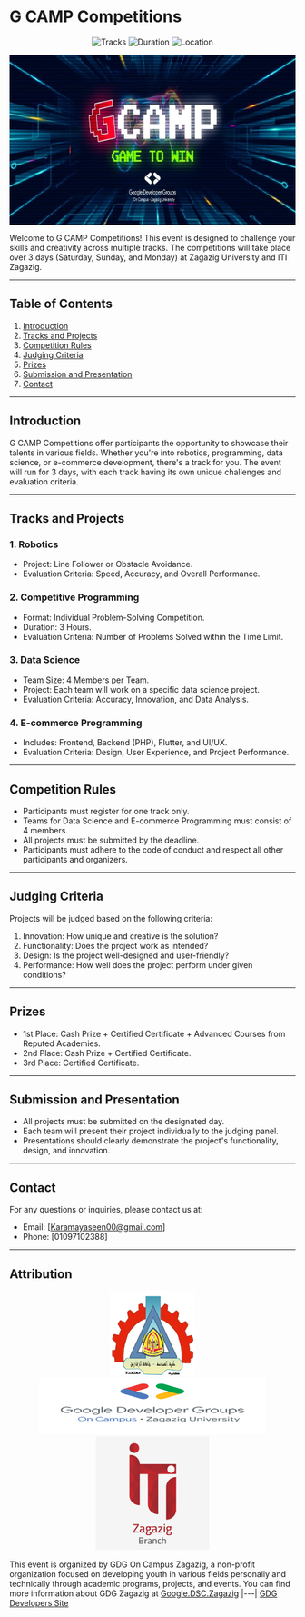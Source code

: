 # G CAMP Competitions

<p align="center">
  <a style="text-decoration:none" >
    <img src="https://img.shields.io/badge/Tracks-7-blue" alt="Tracks" />
  </a>
  <a style="text-decoration:none" >
    <img src="https://img.shields.io/badge/Duration-3%20Days-green" alt="Duration" />
  </a>
  <a style="text-decoration:none" >
    <img src="https://img.shields.io/badge/Location-Zagazig%20University%20%26%20ITI-orange" alt="Location" />
  </a>
</p>

<p align="center">
    <img src=100x150.jpg
      alt="G CAMP Competitions" 
        width="1000" 
        height="300" 
        style="display: block; margin: 0 auto" 
     >
</p>

Welcome to G CAMP Competitions! This event is designed to challenge your skills and creativity across multiple tracks. The competitions will take place over 3 days (Saturday, Sunday, and Monday) at Zagazig University and ITI Zagazig.

---

## Table of Contents
1. [Introduction](#introduction)
2. [Tracks and Projects](#tracks-and-projects)
3. [Competition Rules](#competition-rules)
4. [Judging Criteria](#judging-criteria)
5. [Prizes](#prizes)
6. [Submission and Presentation](#submission-and-presentation)
7. [Contact](#contact)

---

## Introduction
G CAMP Competitions offer participants the opportunity to showcase their talents in various fields. Whether you're into robotics, programming, data science, or e-commerce development, there's a track for you. The event will run for 3 days, with each track having its own unique challenges and evaluation criteria.

---

## Tracks and Projects
### 1. Robotics
- Project: Line Follower or Obstacle Avoidance.
- Evaluation Criteria: Speed, Accuracy, and Overall Performance.

### 2. Competitive Programming
- Format: Individual Problem-Solving Competition.
- Duration: 3 Hours.
- Evaluation Criteria: Number of Problems Solved within the Time Limit.

### 3. Data Science
- Team Size: 4 Members per Team.
- Project: Each team will work on a specific data science project.
- Evaluation Criteria: Accuracy, Innovation, and Data Analysis.

### 4. E-commerce Programming
- Includes: Frontend, Backend (PHP), Flutter, and UI/UX.
- Evaluation Criteria: Design, User Experience, and Project Performance.

---

## Competition Rules
- Participants must register for one track only.
- Teams for Data Science and E-commerce Programming must consist of 4 members.
- All projects must be submitted by the deadline.
- Participants must adhere to the code of conduct and respect all other participants and organizers.

---

## Judging Criteria
Projects will be judged based on the following criteria:
1. Innovation: How unique and creative is the solution?
2. Functionality: Does the project work as intended?
3. Design: Is the project well-designed and user-friendly?
4. Performance: How well does the project perform under given conditions?

---

## Prizes
- 1st Place: Cash Prize + Certified Certificate + Advanced Courses from Reputed Academies.
- 2nd Place: Cash Prize + Certified Certificate.
- 3rd Place: Certified Certificate.

---

## Submission and Presentation
- All projects must be submitted on the designated day.
- Each team will present their project individually to the judging panel.
- Presentations should clearly demonstrate the project's functionality, design, and innovation.

---

## Contact
For any questions or inquiries, please contact us at:
- Email: [Karamayaseen00@gmail.com]
- Phone: [01097102388]
---

## Attribution
<p align="center">
 <img src= "unnamed.jpg" alt="Faculty of Engineering Zagazig universty" width="150" height="150">

 <img src= "GDG On Campus  Gray.png" alt="GDG On Campus Logo" width="400" height="100">

 <img src= "download.png" alt="ITI Logo" width="200" height="200">
</p>


This event is organized by GDG On Campus Zagazig, a non-profit organization focused on developing youth in various fields personally and technically through academic programs, projects, and events. You can find more information about GDG Zagazig at [Google.DSC.Zagazig](https://www.facebook.com/Google.DSC.Zagazig) |*-*-*-*| [GDG Developers Site](https://gdg.community.dev/gdg-on-campus-zagazig-university-zagazig-egypt/)
